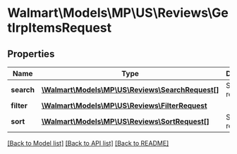 # Walmart\Models\MP\US\Reviews\GetIrpItemsRequest

## Properties

Name | Type | Description | Notes
------------ | ------------- | ------------- | -------------
**search** | [**\Walmart\Models\MP\US\Reviews\SearchRequest[]**](SearchRequest.md) | Search request. | [optional]
**filter** | [**\Walmart\Models\MP\US\Reviews\FilterRequest**](FilterRequest.md) |  |
**sort** | [**\Walmart\Models\MP\US\Reviews\SortRequest[]**](SortRequest.md) | Sort request. | [optional]


[[Back to Model list]](./) [[Back to API list]](../../../../../README.md#supported-apis) [[Back to README]](../../../../../README.md)
